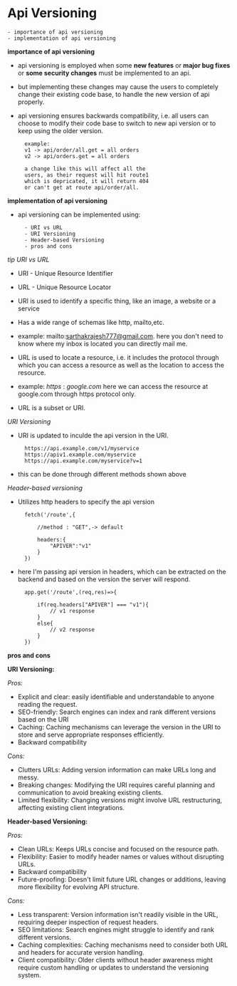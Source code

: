 # Api Versioning
    - importance of api versioning
    - implementation of api versioning

**importance of api versioning**

- api versioning is employed when some **new features** or **major bug fixes** or **some security changes** must be implemented to an api.

- but implementing these changes may cause the users to completely change their existing code base, to handle the new version of api properly.

- api versioning ensures backwards compatibility, i.e. all users can choose to modify their code base to switch to new api version or to keep using the older version.

        example:
        v1 -> api/order/all.get = all orders
        v2 -> api/orders.get = all orders

        a change like this will affect all the
        users, as their request will hit route1
        which is depricated, it will return 404
        or can't get at route api/order/all.

**implementation of api versioning**

- api versioning can be implemented using:

        - URI vs URL
        - URI Versioning
        - Header-based Versioning
        - pros and cons

*tip URI vs URL*
- URI - Unique Resource Identifier
- URL - Unique Resource Locator

- URI is used to identify a specific thing, like an image, a website or a service
- Has a wide range of schemas like http, mailto,etc.
- example: mailto:sarthakrajesh777@gmail.com.
here you don't need to know where my inbox is located you can directly mail me.

- URL is used to locate a resource, i.e. it includes the protocol through which you can access a resource as well as the location to access the resource.
- example: *https* : *google.com* here we can access the resource at google.com through https protocol only.

- URL is a subset or URI.

*URI Versioning*

- URI is updated to inculde the api version in the URI.

        https://api.example.com/v1/myservice
        https://apiv1.example.com/myservice
        https://api.example.com/myservice?v=1

- this can be done through different methods shown above

*Header-based versioning*

- Utilizes http headers to specify the api version

        fetch('/route',{

            //method : "GET",-> default

            headers:{
                "APIVER":"v1"
            }
        })

- here I'm passing api version in headers, which can be extracted on the backend and based on the version the server will respond.

        app.get('/route',(req,res)=>{

            if(req.headers["APIVER"] === "v1"){
                // v1 response
            }
            else{
                // v2 response
            }
        })


**pros and cons**

**URI Versioning:**

*Pros:*

- Explicit and clear: easily identifiable and understandable to anyone reading the request.
- SEO-friendly: Search engines can index and rank different versions based on the URI
- Caching: Caching mechanisms can leverage the version in the URI to store and serve appropriate responses efficiently.
- Backward compatibility

*Cons:*

- Clutters URLs: Adding version information can make URLs long and messy.
- Breaking changes: Modifying the URI requires careful planning and communication to avoid breaking existing clients.
- Limited flexibility: Changing versions might involve URL restructuring, affecting existing client integrations.

**Header-based Versioning:**

*Pros:*

- Clean URLs: Keeps URLs concise and focused on the resource path.
- Flexibility: Easier to modify header names or values without disrupting URLs.
- Backward compatibility
- Future-proofing: Doesn't limit future URL changes or additions, leaving more flexibility for evolving API structure.

*Cons:*

- Less transparent: Version information isn't readily visible in the URL, requiring deeper inspection of request headers.
- SEO limitations: Search engines might struggle to identify and rank different versions.
- Caching complexities: Caching mechanisms need to consider both URL and headers for accurate version handling.
- Client compatibility: Older clients without header awareness might require custom handling or updates to understand the versioning system.